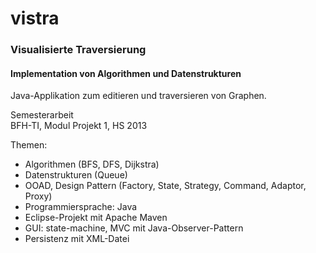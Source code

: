 # vistra
### Visualisierte Traversierung

#### Implementation von Algorithmen und Datenstrukturen

Java-Applikation zum editieren und traversieren von Graphen.

Semesterarbeit<br>
BFH-TI, Modul Projekt 1, HS 2013



Themen:
- Algorithmen (BFS, DFS, Dijkstra)
- Datenstrukturen (Queue)
- OOAD, Design Pattern (Factory, State, Strategy, Command, Adaptor, Proxy)
- Programmiersprache: Java
- Eclipse-Projekt mit Apache Maven
- GUI: state-machine, MVC mit Java-Observer-Pattern
- Persistenz mit XML-Datei

